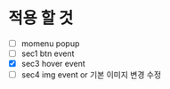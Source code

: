 # 적용 할 것 

- [ ] momenu popup
- [ ] sec1 btn event
- [x] sec3 hover event
- [ ] sec4 img event or 기본 이미지 변경 수정